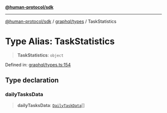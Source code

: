 [**@human-protocol/sdk**](../../../README.md)

***

[@human-protocol/sdk](../../../modules.md) / [graphql/types](../README.md) / TaskStatistics

# Type Alias: TaskStatistics

> **TaskStatistics**: `object`

Defined in: [graphql/types.ts:154](https://github.com/humanprotocol/human-protocol/blob/06afdec15d4185a13ccdd98fd231f6651db0e480/packages/sdk/typescript/human-protocol-sdk/src/graphql/types.ts#L154)

## Type declaration

### dailyTasksData

> **dailyTasksData**: [`DailyTaskData`](DailyTaskData.md)[]
